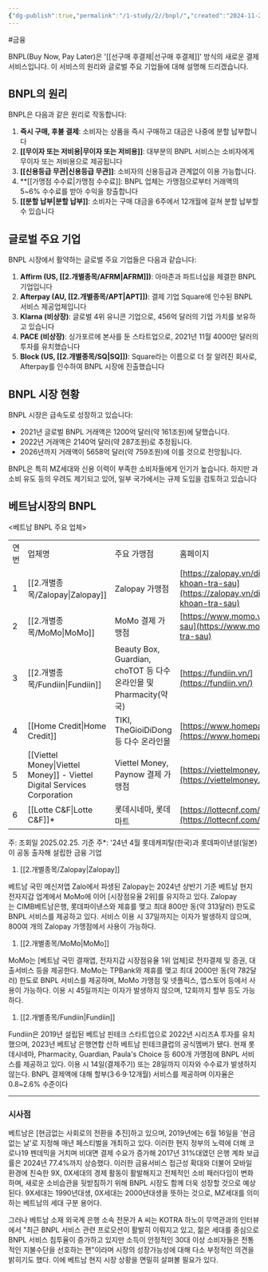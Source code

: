 ```yaml
---
{"dg-publish":true,"permalink":"/1-study/2//bnpl/","created":"2024-11-20T21:02:27.860+09:00","updated":"2025-06-25T13:28:40.174+09:00"}
---
```


#금융 


BNPL(Buy Now, Pay Later)은 '[[선구매 후결제\|선구매 후결제]]' 방식의 새로운 결제 서비스입니다. 이 서비스의 원리와 글로벌 주요 기업들에 대해 설명해 드리겠습니다.

## BNPL의 원리

BNPL은 다음과 같은 원리로 작동합니다:

1. **즉시 구매, 후불 결제**: 소비자는 상품을 즉시 구매하고 대금은 나중에 분할 납부합니다
2. **[[무이자 또는 저비용\|무이자 또는 저비용]]**: 대부분의 BNPL 서비스는 소비자에게 무이자 또는 저비용으로 제공됩니다
3. **[[신용등급 무관\|신용등급 무관]]**: 소비자의 신용등급과 관계없이 이용 가능합니다[](https://www.samsungsds.com/kr/insights/bnpl.html).
4. **[[가맹점 수수료\|가맹점 수수료]]: BNPL 업체는 가맹점으로부터 거래액의 5~6% 수수료를 받아 수익을 창출합니다
5. **[[분할 납부\|분할 납부]]**: 소비자는 구매 대금을 6주에서 12개월에 걸쳐 분할 납부할 수 있습니다

## 글로벌 주요 기업

BNPL 시장에서 활약하는 글로벌 주요 기업들은 다음과 같습니다:

1. **Affirm (US, [[2.개별종목/AFRM\|AFRM]])**: 아마존과 파트너십을 체결한 BNPL 기업입니다
2. **Afterpay (AU, [[2.개별종목/APT\|APT]])**: 결제 기업 Square에 인수된 BNPL 서비스 제공업체입니다
3. **Klarna (비상장)**: 글로벌 4위 유니콘 기업으로, 456억 달러의 기업 가치를 보유하고 있습니다
4. **PACE (비상장)**: 싱가포르에 본사를 둔 스타트업으로, 2021년 11월 4000만 달러의 투자를 유치했습니다
5. **Block (US, [[2.개별종목/SQ\|SQ]])**: Square라는 이름으로 더 잘 알려진 회사로, Afterpay를 인수하여 BNPL 시장에 진출했습니다

## BNPL 시장 현황

BNPL 시장은 급속도로 성장하고 있습니다:

- 2021년 글로벌 BNPL 거래액은 1200억 달러(약 161조원)에 달했습니다[](https://economist.co.kr/article/view/ecn202308220013).
- 2022년 거래액은 2140억 달러(약 287조원)로 추정됩니다[](https://economist.co.kr/article/view/ecn202308220013).
- 2026년까지 거래액이 5658억 달러(약 759조원)에 이를 것으로 전망됩니다[](https://economist.co.kr/article/view/ecn202308220013).

BNPL은 특히 MZ세대와 신용 이력이 부족한 소비자들에게 인기가 높습니다. 하지만 과소비 유도 등의 우려도 제기되고 있어, 일부 국가에서는 규제 도입을 검토하고 있습니다

## 베트남시장의 BNPL

<베트남 BNPL 주요 업체>

|     |                                                           |                                                         |                                                                                              |
| --- | --------------------------------------------------------- | ------------------------------------------------------- | -------------------------------------------------------------------------------------------- |
| 연번  | 업체명                                                       | 주요 가맹점                                                  | 홈페이지                                                                                         |
| 1   | [[2.개별종목/Zalopay\|Zalopay]]                                               | Zalopay 가맹점                                             | [https://zalopay.vn/dich-vu/tai-khoan-tra-sau](https://zalopay.vn/dich-vu/tai-khoan-tra-sau) |
| 2   | [[2.개별종목/MoMo\|MoMo]]                                                  | MoMo 결제 가맹점                                             | [https://www.momo.vn/vi-tra-sau](https://www.momo.vn/vi-tra-sau)                             |
| 3   | [[2.개별종목/Fundiin\|Fundiin]]                                               | Beauty Box, Guardian, choTOT 등 다수 온라인몰 및 Pharmacity(약국) | [https://fundiin.vn/](https://fundiin.vn/)                                                   |
| 4   | [[Home Credit\|Home Credit]]                                           | TIKI, TheGioiDiDong 등 다수 온라인몰                           | [https://www.homepaylater.vn/](https://www.homepaylater.vn/)                                 |
| 5   | [[Viettel Money\|Viettel Money]]  - Viettel Digital Services Corporation | Viettel Money, Paynow 결제 가맹점                            | [https://viettelmoney.vn/paynow/](https://viettelmoney.vn/paynow/)                           |
| 6   | [[Lotte C&F\|Lotte C&F]]*                                            | 롯데시네마, 롯데마트                                             | [https://lottecnf.com/](https://lottecnf.com/)                                               |
주: 조회일 2025.02.25. 기준
주*: '24년 4월 롯데캐피탈(한국)과 롯데파이낸셜(일본)이 공동 출자해 설립한 금융 기업

1) [[2.개별종목/Zalopay\|Zalopay]]  

베트남 국민 메신저앱 Zalo에서 파생된 Zalopay는 2024년 상반기 기준 베트남 현지 전자지갑 업계에서 MoMo에 이어 [시장점유율 2위]를 유지하고 있다. Zalopay는 CIMB베트남은행, 롯데파이낸스와 제휴를 맺고 최대 800만 동(약 313달러) 한도로 BNPL 서비스를 제공하고 있다. 서비스 이용 시 37일까지는 이자가 발생하지 않으며, 800여 개의 Zalopay 가맹점에서 사용이 가능하다.

1) [[2.개별종목/MoMo\|MoMo]]

MoMo는 [베트남 국민 결재앱, 전자지갑 시장점유율 1위 업체]로 전자결제 및 증권, 대출서비스 등을 제공한다. MoMo는 TPBank와 제휴를 맺고 최대 2000만 동(약 782달러) 한도로 BNPL 서비스를 제공하며, MoMo 가맹점 및 넷플릭스, 앱스토어 등에서 사용이 가능하다. 이용 시 45일까지는 이자가 발생하지 않으며, 12회까지 할부 등도 가능하다.

1) [[2.개별종목/Fundiin\|Fundiin]]  

Fundiin은 2019년 설립된 베트남 핀테크 스타트업으로 2022년 시리즈A 투자를 유치했으며, 2023년 베트남 은행연합 산하 베트남 핀테크클럽의 공식멤버가 됐다. 현재 롯데시네마, Pharmacity, Guardian, Paula's Choice 등 600개 가맹점에 BNPL 서비스를 제공하고 있다. 이용 시 14일(결제주기) 또는 28일까지 이자와 수수료가 발생하지 않는다. BNPL 결제액에 대해 할부(3·6·9·12개월) 서비스를 제공하며 이자율은 0.8~2.6% 수준이다

---

### 시사점  

베트남은 [현금없는 사회로의 전환을 추진]하고 있으며, 2019년에는 6월 16일을 '현금없는 날'로 지정해 매년 페스티벌을 개최하고 있다. 이러한 현지 정부의 노력에 더해 코로나19 펜데믹을 거치며 비대면 결제 수요가 증가해 2017년 31%대였던 은행 계좌 보급률은 2024년 77.4%까지 상승했다. 이러한 금융서비스 접근성 확대와 더불어 모바일 환경에 친숙한 9X, 0X세대의 경제 활동이 활발해지고 전체적인 소비 패러다임이 변화하며, 새로운 소비습관을 뒷받침하기 위해 BNPL 시장도 함께 더욱 성장할 것으로 예상된다. 9X세대는 1990년대생, 0X세대는 2000년대생을 뜻하는 것으로, MZ세대를 의미하는 베트남의 세대 구분 용어다. 

그러나 베트남 소재 외국계 은행 소속 전문가 A 씨는 KOTRA 하노이 무역관과의 인터뷰에서 "최근 BNPL 서비스 관련 프로모션이 활발히 이뤄지고 있고, 젊은 세대를 중심으로 BNPL 서비스 침투율이 증가하고 있지만 소득이 안정적인 30대 이상 소비자들은 전통적인 지불수단을 선호하는 편"이라며 시장의 성장가능성에 대해 다소 부정적인 의견을 밝히기도 했다. 이에 베트남 현지 시장 상황을 면밀히 살펴볼 필요가 있다.